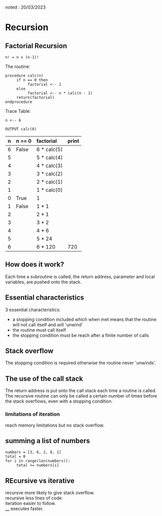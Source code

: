 noted : 20/03/2023

# Recursion

## Factorial Recursion

```
n! = n x (n-1)!
```

The routine:

```
procedure calc(n)
     if n == 0 then
          factorial <-- 1
     else
          factorial <-- n * calc(n - 1)
     return(factorial)
endprocedure
```

Trace Table:

```
n <-- 6

OUTPUT calc(6)
```

| n   | n == 0 | factorial   | print |
| :-- | :----- | :---------- | :---- |
| 6   | False  | 6 * calc(5) |       |
| 5   |        | 5 * calc(4) |       |
| 4   |        | 4 * calc(3) |       |
| 3   |        | 3 * calc(2) |       |
| 2   |        | 2 * calc(1) |       |
| 1   |        | 1 * calc(0) |       |
| 0   | True   | 1           |       |
| 1   | False  | 1 * 1       |       |
| 2   |        | 2 * 1       |       |
| 3   |        | 3 * 2       |       |
| 4   |        | 4 * 6       |       |
| 5   |        | 5 * 24      |       |
| 6   |        | 6 * 120     | 720   |

## How does it work?

Each time a subroutine is called, the return address, parameter and local variables, are pushed onto the stack.

## Essential characteristics

3 essential characteristics:

- a stopping condition included which when met means that the routine will not call itself and will 'unwind'
- the routine must call itself
- the stopping condition must be reach after a finite number of calls

## Stack overflow

The stopping condition is required otherwise the routine never 'unwinds'.

## The use of the call stack

The return address is put onto the call stack each time a routine is called.  
The recursive routine can only be called a certain number of times before the stack overflows, even with a stopping condition.

### limitations of iteration

reach memory limitations but no stack overflow.

## summing a list of numbers

```
numbers = [3, 6, 2, 8, 1]
total = 0
for i in range(len(numbers)):
     total += numbers[i]
```

## REcursive vs iterative

recursve more likely to give stack overflow.  
recursive less lines of code.  
iteration easier to follow.  
**\_\_** executes faster.
